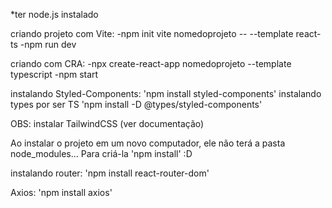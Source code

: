 *ter node.js instalado

criando projeto com Vite:
-npm init vite nomedoprojeto -- --template react-ts
-npm run dev

criando com CRA:
-npx create-react-app nomedoprojeto --template typescript
-npm start

instalando Styled-Components:
'npm install styled-components'
instalando types por ser TS
'npm install -D @types/styled-components'

OBS: instalar TailwindCSS (ver documentação)

Ao instalar o projeto em um novo computador, ele não terá a pasta node_modules...
Para criá-la 'npm install' :D

instalando router:
'npm install react-router-dom'

Axios:
'npm install axios'